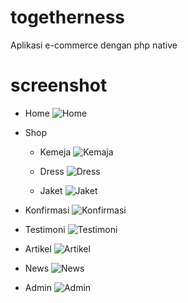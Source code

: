 # togetherness
Aplikasi e-commerce dengan php native

# screenshot
- Home
  ![Home](https://user-images.githubusercontent.com/76408890/103244695-6abfb900-4990-11eb-9db1-5de76965e0b0.png)

- Shop
  - Kemeja
    ![Kemaja](https://user-images.githubusercontent.com/76408890/103244745-90e55900-4990-11eb-913f-404e4a0bf4eb.png)
    
  - Dress
    ![Dress](https://user-images.githubusercontent.com/76408890/103244740-8e82ff00-4990-11eb-8618-b6203a5bdc16.png)
    
  - Jaket
    ![Jaket](https://user-images.githubusercontent.com/76408890/103244743-8fb42c00-4990-11eb-9478-6605dc3bfe25.png)
  
- Konfirmasi
  ![Konfirmasi](https://user-images.githubusercontent.com/76408890/103244749-92af1c80-4990-11eb-8be4-f9b90d2ca1d6.png)

- Testimoni
  ![Testimoni](https://user-images.githubusercontent.com/76408890/103244758-980c6700-4990-11eb-8d85-d7b864924652.png)

- Artikel
  ![Artikel](https://user-images.githubusercontent.com/76408890/103244739-8d51d200-4990-11eb-964e-512b584b0c6f.png)

- News
  ![News](https://user-images.githubusercontent.com/76408890/103244751-9347b300-4990-11eb-92a3-2f5d87f203b5.png)

- Admin
  ![Admin](https://user-images.githubusercontent.com/76408890/103244736-8c20a500-4990-11eb-907c-7c4f4fd82886.png)
